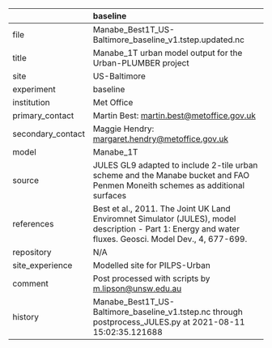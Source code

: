 |                   | baseline                                                                                                                                                |
|:------------------|:--------------------------------------------------------------------------------------------------------------------------------------------------------|
| file              | Manabe_Best1T_US-Baltimore_baseline_v1.tstep.updated.nc                                                                                                 |
| title             | Manabe_1T urban model output for the Urban-PLUMBER project                                                                                              |
| site              | US-Baltimore                                                                                                                                            |
| experiment        | baseline                                                                                                                                                |
| institution       | Met Office                                                                                                                                              |
| primary_contact   | Martin Best: martin.best@metoffice.gov.uk                                                                                                               |
| secondary_contact | Maggie Hendry: margaret.hendry@metoffice.gov.uk                                                                                                         |
| model             | Manabe_1T                                                                                                                                               |
| source            | JULES GL9 adapted to include 2-tile urban scheme and the Manabe bucket and FAO Penmen Moneith schemes as additional surfaces                            |
| references        | Best et al., 2011. The Joint UK Land Enviromnet Simulator (JULES), model description - Part 1: Energy and water fluxes. Geosci. Model Dev., 4, 677-699. |
| repository        | N/A                                                                                                                                                     |
| site_experience   | Modelled site for PILPS-Urban                                                                                                                           |
| comment           | Post processed with scripts by m.lipson@unsw.edu.au                                                                                                     |
| history           | Manabe_Best1T_US-Baltimore_baseline_v1.tstep.nc through postprocess_JULES.py at 2021-08-11 15:02:35.121688                                              |
